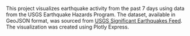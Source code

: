 This project visualizes earthquake activity from the past 7 days using data from the USGS Earthquake Hazards Program. The dataset, available in GeoJSON format, was sourced from [USGS Significant Earthquakes Feed](https://earthquake.usgs.gov/earthquakes/feed/v1.0/summary/significant_week.geojson). The visualization was created using Plotly Express.
